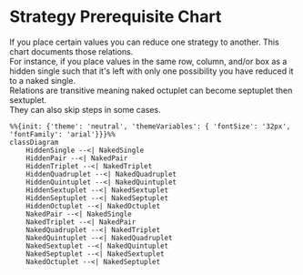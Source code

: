# Strategy Prerequisite Chart
If you place certain values you can reduce one strategy to another. This chart documents those relations.<br>
For instance, if you place values in the same row, column, and/or box as a hidden single such that it's left with only one possibility you have reduced it to a naked single.<br>
Relations are transitive meaning naked octuplet can become septuplet then sextuplet.<br>
They can also skip steps in some cases.

```mermaid
%%{init: {'theme': 'neutral', 'themeVariables': { 'fontSize': '32px', 'fontFamily': 'arial'}}}%%
classDiagram
    HiddenSingle --<| NakedSingle
    HiddenPair --<| NakedPair
    HiddenTriplet --<| NakedTriplet
    HiddenQuadruplet --<| NakedQuadruplet
    HiddenQuintuplet --<| NakedQuintuplet
    HiddenSextuplet --<| NakedSextuplet
    HiddenSeptuplet --<| NakedSeptuplet
    HiddenOctuplet --<| NakedOctuplet
    NakedPair --<| NakedSingle
    NakedTriplet --<| NakedPair
    NakedQuadruplet --<| NakedTriplet
    NakedQuintuplet --<| NakedQuadruplet
    NakedSextuplet --<| NakedQuintuplet
    NakedSeptuplet --<| NakedSextuplet
    NakedOctuplet --<| NakedSeptuplet
```